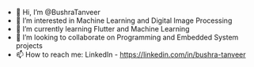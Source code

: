 - 👋 Hi, I’m @BushraTanveer
- 👀 I’m interested in Machine Learning and Digital Image Processing
- 🌱 I’m currently learning Flutter and Machine Learning
- 💞️ I’m looking to collaborate on Programming and Embedded System projects 
- 📫 How to reach me: LinkedIn - https://linkedin.com/in/bushra-tanveer 

<!---
BushraTanveer/BushraTanveer is a ✨ special ✨ repository because its `README.md` (this file) appears on your GitHub profile.
You can click the Preview link to take a look at your changes.
--->
